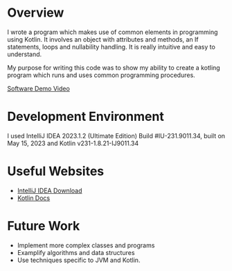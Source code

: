 # Overview

I wrote a program which makes use of common elements in programming using Kotlin.
It involves an object with attributes and methods, an If statements, loops and nullability handling.
It is really intuitive and easy to understand.

My purpose for writing this code was to show my ability to create a kotling program which runs and uses common programming procedures.

[Software Demo Video](https://youtu.be/QAcGsEkFPdE)

# Development Environment

I used IntelliJ IDEA 2023.1.2 (Ultimate Edition) Build #IU-231.9011.34, built on May 15, 2023 and Kotlin v231-1.8.21-IJ9011.34

# Useful Websites

- [IntelliJ IDEA Download](https://www.jetbrains.com/idea/download/#section=linux)
- [Kotlin Docs](https://kotlinlang.org/docs/home.html)

# Future Work

- Implement more complex classes and programs
- Examplify algorithms and data structures
- Use techniques specific to JVM and Kotlin.
